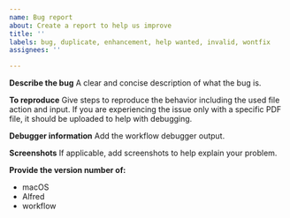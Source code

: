 ```yaml
---
name: Bug report
about: Create a report to help us improve
title: ''
labels: bug, duplicate, enhancement, help wanted, invalid, wontfix
assignees: ''

---
```


**Describe the bug**
A clear and concise description of what the bug is.

**To reproduce**
Give steps to reproduce the behavior including the used file action and input. If you are experiencing the issue only with a specific PDF file, it should be uploaded to help with debugging.

**Debugger information**
Add the workflow debugger output.

**Screenshots**
If applicable, add screenshots to help explain your problem.

**Provide the version number of:**
 - macOS
 - Alfred
 - workflow

